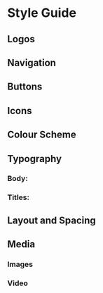 # Style Guide

## Logos

## Navigation

## Buttons

## Icons

## Colour Scheme


## Typography
### Body:

### Titles:

## Layout and Spacing







## Media
### Images

### Video
